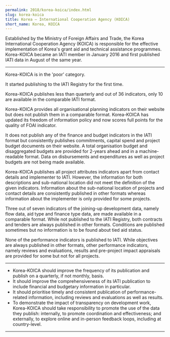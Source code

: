 ```yaml
---
permalink: 2018/korea-koica/index.html
slug: korea-koica
title: Korea – International Cooperation Agency (KOICA)
short_name: Korea, KOICA
---
```


Established by the Ministry of Foreign Affairs and Trade, the Korea International Cooperation Agency (KOICA) is responsible for the effective implementation of Korea's grant aid and technical assistance programmes. Korea-KOICA became an IATI member in January 2016 and first published IATI data in August of the same year.

---

Korea-KOICA is in the 'poor' category.

It started publishing to the IATI Registry for the first time.

Korea-KOICA publishes less than quarterly and out of 36 indicators, only 10 are available in the comparable IATI format.

Korea-KOICA provides all organisational planning indicators on their website but does not publish them in a comparable format. Korea-KOICA has updated its freedom of information policy and now scores full points for the quality of FOAI indicator.

It does not publish any of the finance and budget indicators in the IATI format but consistently publishes commitments, capital spend and project budget documents on their website. A total organisation budget and disaggregated budgets are provided for 2-years ahead and in a machine-readable format. Data on disbursements and expenditures as well as project budgets are not being made available.

Korea-KOICA publishes all project attributes indicators apart from contact details and implementer to IATI. However, the information for both descriptions and sub-national location did not meet the definition of the given indicators. Information about the sub-national location of projects and contact details are consistently published in other formats whereas information about the implementer is only provided for some projects.

Three out of seven indicators of the joining-up development data, namely flow data, aid type and finance type data, are made available in a comparable format. While not published to the IATI Registry, both contracts and tenders are always published in other formats. Conditions are published sometimes but no information is to be found about tied aid status.

None of the performance indicators is published to IATI. While objectives are always published in other formats, other performance indicators, namely reviews and evaluations, results and pre-project impact appraisals are provided for some but not for all projects.

---

 * Korea-KOICA should improve the frequency of its publication and publish on a quarterly, if not monthly, basis.
 * It should improve the comprehensiveness of its IATI publication to include financial and budgetary information in particular.
 * It should prioritise timely and consistent publication of performance-related information, including reviews and evaluations as well as results.
 * To demonstrate the impact of transparency on development work, Korea-KOICA should take responsibility to promote the use of the data they publish: internally, to promote coordination and effectiveness; and externally, to explore online and in-person feedback loops, including at country-level.

---
